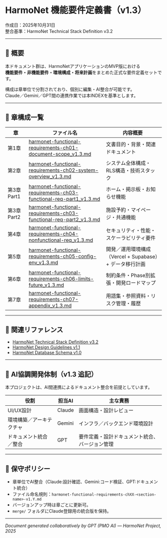 # HarmoNet 機能要件定義書（v1.3）  
作成日：2025年10月31日  
整合基準：HarmoNet Technical Stack Definition v3.2  

---

## 📘 概要
本ドキュメント群は、HarmoNetアプリケーションのMVP版における  
**機能要件・非機能要件・環境構成・将来計画**をまとめた正式な要件定義セットです。  

構成は章単位で分割されており、個別に編集・AI整合が可能です。  
Claude／Gemini／GPT間の連携作業では本INDEXを基準とします。  

---

## 📂 章構成一覧

| 章 | ファイル名 | 内容概要 |
|----|-------------|-----------|
| 第1章 | [harmonet-functional-requirements-ch01-document-scope_v1.3.md](./00_requirements/harmonet-functional-requirements-ch01-document-scope_v1.3.md) | 文書目的・背景・関連ドキュメント |
| 第2章 | [harmonet-functional-requirements-ch02-system-overview_v1.3.md](./00_requirements/harmonet-functional-requirements-ch02-system-overview_v1.3.md) | システム全体構成・RLS構造・技術スタック |
| 第3章 Part1 | [harmonet-functional-requirements-ch03-functional-req-part1_v1.3.md](./00_requirements/harmonet-functional-requirements-ch03-functional-req-part1_v1.3.md) | ホーム・掲示板・お知らせ機能 |
| 第3章 Part2 | [harmonet-functional-requirements-ch03-functional-req-part2_v1.3.md](./00_requirements/harmonet-functional-requirements-ch03-functional-req-part2_v1.3.md) | 施設予約・マイページ・共通機能 |
| 第4章 | [harmonet-functional-requirements-ch04-nonfunctional-req_v1.3.md](./00_requirements/harmonet-functional-requirements-ch04-nonfunctional-req_v1.3.md) | セキュリティ・性能・スケーラビリティ要件 |
| 第5章 | [harmonet-functional-requirements-ch05-config-env_v1.3.md](./00_requirements/harmonet-functional-requirements-ch05-config-env_v1.3.md) | 開発／運用環境構成（Vercel + Supabase）+ データ移行計画 |
| 第6章 | [harmonet-functional-requirements-ch06-limits-future_v1.3.md](./00_requirements/harmonet-functional-requirements-ch06-limits-future_v1.3.md) | 制約条件・Phase別拡張・開発ロードマップ |
| 第7章 | [harmonet-functional-requirements-ch07-appendix_v1.3.md](./00_requirements/harmonet-functional-requirements-ch07-appendix_v1.3.md) | 用語集・参照資料・リスク管理・履歴 |

---

## 🧩 関連リファレンス
- [HarmoNet Technical Stack Definition v3.2](../00_architecture/HarmoNet-Technical-Stack-Definition-v3.2.md)
- [HarmoNet Design Guidelines v1.1](../01_basic_design/harmonet-design-guidelines-v1.1.md)
- [HarmoNet Database Schema v1.0](../02_db_design/harmonet-database-schema-v1.0.md)

---

## 🤖 AI協調開発体制（v1.3 追記）
本プロジェクトは、AI間連携によるドキュメント整合を前提としています。  

| 役割 | 担当AI | 主な責務 |
|------|---------|-----------|
| UI/UX設計 | Claude | 画面構造・設計レビュー |
| 環境構築／アーキテクチャ | Gemini | インフラ／バックエンド環境設計 |
| ドキュメント統合／整合 | GPT | 要件定義・設計ドキュメント統合、バージョン管理 |

---

## 🔖 保守ポリシー
- 章単位でAI整合（Claude:設計確認、Gemini:コード検証、GPT:ドキュメント統合）  
- ファイル命名規則：`harmonet-functional-requirements-chXX-<section-name>-v1.Y.md`  
- バージョンアップ時は章ごとに更新可。  
- `merge/` フォルダにClaude登録用の統合版を保持。  

---

*Document generated collaboratively by GPT (PMO AI) — HarmoNet Project, 2025*
